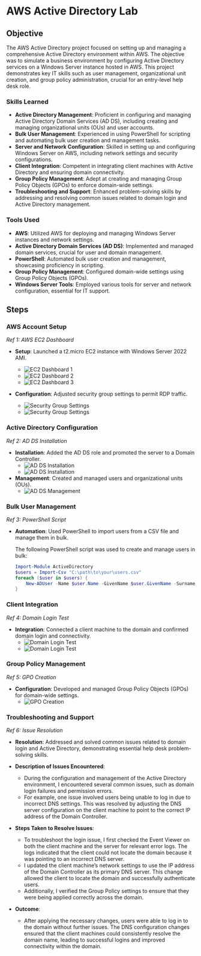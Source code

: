 # AWS Active Directory Lab

## Objective
The AWS Active Directory project focused on setting up and managing a comprehensive Active Directory environment within AWS. The objective was to simulate a business environment by configuring Active Directory services on a Windows Server instance hosted in AWS. This project demonstrates key IT skills such as user management, organizational unit creation, and group policy administration, crucial for an entry-level help desk role.

### Skills Learned
- **Active Directory Management**: Proficient in configuring and managing Active Directory Domain Services (AD DS), including creating and managing organizational units (OUs) and user accounts.
- **Bulk User Management**: Experienced in using PowerShell for scripting and automating bulk user creation and management tasks.
- **Server and Network Configuration**: Skilled in setting up and configuring Windows Server on AWS, including network settings and security configurations.
- **Client Integration**: Competent in integrating client machines with Active Directory and ensuring domain connectivity.
- **Group Policy Management**: Adept at creating and managing Group Policy Objects (GPOs) to enforce domain-wide settings.
- **Troubleshooting and Support**: Enhanced problem-solving skills by addressing and resolving common issues related to domain login and Active Directory management.

### Tools Used
- **AWS**: Utilized AWS for deploying and managing Windows Server instances and network settings.
- **Active Directory Domain Services (AD DS)**: Implemented and managed domain services, crucial for user and domain management.
- **PowerShell**: Automated bulk user creation and management, showcasing proficiency in scripting.
- **Group Policy Management**: Configured domain-wide settings using Group Policy Objects (GPOs).
- **Windows Server Tools**: Employed various tools for server and network configuration, essential for IT support.

## Steps
### AWS Account Setup
*Ref 1: AWS EC2 Dashboard*

- **Setup**: Launched a t2.micro EC2 instance with Windows Server 2022 AMI.
  
  - ![EC2 Dashboard 1](https://i.imgur.com/xf8A6qM.png)
  - ![EC2 Dashboard 2](https://i.imgur.com/8uQHfis.png)
  - ![EC2 Dashboard 3](https://i.imgur.com/2WdlqmK.png)
    
- **Configuration**: Adjusted security group settings to permit RDP traffic.
  - ![Security Group Settings](https://i.imgur.com/9m9DywS.png)
  - ![Security Group Settings](https://i.imgur.com/bXxEgqM.png)

### Active Directory Configuration
*Ref 2: AD DS Installation*

- **Installation**: Added the AD DS role and promoted the server to a Domain Controller.
  - ![AD DS Installation](https://i.imgur.com/qc9pHUz.png)
  - ![AD DS Installation](https://i.imgur.com/81OC7qo.png)
- **Management**: Created and managed users and organizational units (OUs).
  - ![AD DS Management](https://i.imgur.com/eiXTI3m.png)

### Bulk User Management
*Ref 3: PowerShell Script*

- **Automation**: Used PowerShell to import users from a CSV file and manage them in bulk.

   The following PowerShell script was used to create and manage users in bulk:

   ```powershell
   Import-Module ActiveDirectory
   $users = Import-Csv "C:\path\to\your\users.csv"
   foreach ($user in $users) {
       New-ADUser -Name $user.Name -GivenName $user.GivenName -Surname $user.Surname -SamAccountName $user.Username -UserPrincipalName "$($user.Username)@yourdomain.local" -Path "OU=Users,DC=yourdomain,DC=local" -AccountPassword (ConvertTo-SecureString $user.Password -AsPlainText -Force) -PasswordNeverExpires $true -PassThru
   }


### Client Integration
*Ref 4: Domain Login Test*

- **Integration**: Connected a client machine to the domain and confirmed domain login and connectivity.
  - ![Domain Login Test](https://i.imgur.com/Yswttr0.png)
  - ![Domain Login Test](https://i.imgur.com/PYzltYQ.png)

### Group Policy Management
*Ref 5: GPO Creation*

- **Configuration**: Developed and managed Group Policy Objects (GPOs) for domain-wide settings.
  - ![GPO Creation](https://i.imgur.com/vDWaQuR.png)

### Troubleshooting and Support
*Ref 6: Issue Resolution*

- **Resolution**: Addressed and solved common issues related to domain login and Active Directory, demonstrating essential help desk problem-solving skills.

- **Description of Issues Encountered**:
  - During the configuration and management of the Active Directory environment, I encountered several common issues, such as domain login failures and permission errors.
  - For example, one issue involved users being unable to log in due to incorrect DNS settings. This was resolved by adjusting the DNS server configuration on the client machine to point to the correct IP address of the Domain Controller.

- **Steps Taken to Resolve Issues**:
  - To troubleshoot the login issue, I first checked the Event Viewer on both the client machine and the server for relevant error logs. The logs indicated that the client could not locate the domain because it was pointing to an incorrect DNS server.
  - I updated the client machine’s network settings to use the IP address of the Domain Controller as its primary DNS server. This change allowed the client to locate the domain and successfully authenticate users.
  - Additionally, I verified the Group Policy settings to ensure that they were being applied correctly across the domain.

- **Outcome**:
  - After applying the necessary changes, users were able to log in to the domain without further issues. The DNS configuration changes ensured that the client machines could consistently resolve the domain name, leading to successful logins and improved connectivity within the domain.
